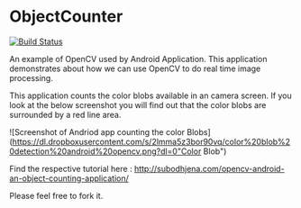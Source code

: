 # ObjectCounter 
[![Build Status](https://travis-ci.org/jenasubodh/ObjectCounter.svg?branch=master)](https://travis-ci.org/jenasubodh/ObjectCounter)

An example of OpenCV used by Android Application. This application demonstrates about how we can use OpenCV to do real time image processing.

This application counts the color blobs available in an camera screen. If you look at the below screenshot you will find out that the color blobs are surrounded by a red line area. 

![Screenshot of Andriod app counting the color Blobs](https://dl.dropboxusercontent.com/s/2lmma5z3bor90vq/color%20blob%20detection%20android%20opencv.png?dl=0"Color Blob")

Find the respective tutorial here : http://subodhjena.com/opencv-android-an-object-counting-application/

Please feel free to fork it.


